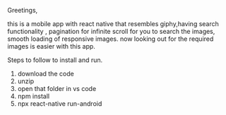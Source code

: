 Greetings,

this is a mobile app with react native that resembles giphy,having search functionality , pagination for infinite scroll for you to search the images, 
smooth loading of responsive images.
now looking out for the required images is easier with this app.

Steps to follow to install and run.
1. download the code 
2. unzip
3. open that folder in vs code
4. npm install
5. npx react-native run-android
